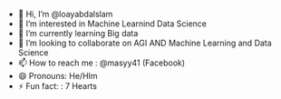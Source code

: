 - 👋 Hi, I’m @loayabdalslam
- 👀 I’m interested in Machine Learnind Data Science
- 🌱 I’m currently learning Big data
- 💞️ I’m looking to collaborate on AGI AND Machine Learning and Data Science
- 📫 How to reach me : @masyy41 (Facebook)
- 😄 Pronouns: He/HIm
- ⚡ Fun fact: : 7 Hearts

<!---
loayabdalslam/loayabdalslam is a ✨ special ✨ repository because its `README.md` (this file) appears on your GitHub profile.
You can click the Preview link to take a look at your changes.
--->
